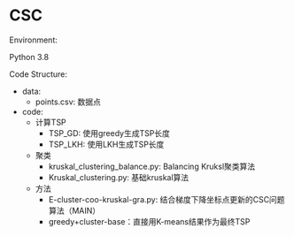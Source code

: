 # CSC

Environment:

Python 3.8





Code Structure:

- data:
  - points.csv: 数据点
- code:
  - 计算TSP
    - TSP_GD: 使用greedy生成TSP长度
    - TSP_LKH: 使用LKH生成TSP长度
  - 聚类
    - kruskal_clustering_balance.py: Balancing Kruksl聚类算法
    - Kruskal_clustering.py: 基础kruskal算法
  - 方法
    - E-cluster-coo-kruskal-gra.py: 结合梯度下降坐标点更新的CSC问题算法（MAIN）
    - greedy+cluster-base：直接用K-means结果作为最终TSP

